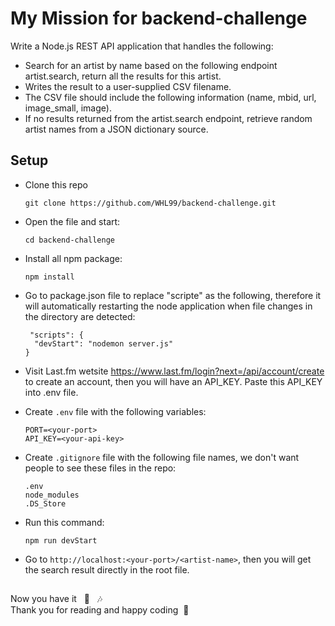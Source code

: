 # My Mission for backend-challenge
Write a Node.js REST API application that handles the following:
- Search for an artist by name based on the following endpoint artist.search, return all the results for this artist.
- Writes the result to a user-supplied CSV filename.
- The CSV file should include the following information (name, mbid, url, image_small, image).
- If no results returned from the artist.search endpoint, retrieve random artist names from a JSON dictionary source.


## Setup

- Clone this repo
  ```
  git clone https://github.com/WHL99/backend-challenge.git
  ```
- Open the file and start:

  ```
  cd backend-challenge
  ```
- Install all npm package: 
  ```
  npm install
  ```
- Go to package.json file to replace "scripte" as the following, therefore it will automatically restarting the node application when file changes in the directory are detected:
  ```
   "scripts": {
    "devStart": "nodemon server.js"
  }
  ```
- Visit Last.fm wetsite https://www.last.fm/login?next=/api/account/create to create an account, then you will have an API_KEY. Paste this API_KEY into .env file. 
- Create ```.env``` file with the following variables:
  ```
  PORT=<your-port>
  API_KEY=<your-api-key>
  ```
- Create ```.gitignore``` file with the following file names, we don't want people to see these files in the repo:
  ```
  .env
  node_modules
  .DS_Store
  ```
- Run this command:
  ```
  npm run devStart
  ```
- Go to `http://localhost:<your-port>/<artist-name>`, then you will get the search result directly in the root file.

## 
Now you have it&nbsp;&nbsp;&nbsp;🎉&nbsp;&nbsp;&nbsp;🎶 <br>
Thank you for reading and happy coding &nbsp;💚
